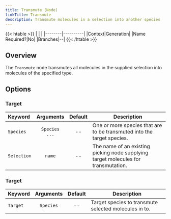 ```yaml
---
title: Transmute (Node)
linkTitle: Transmute
description: Transmute molecules in a selection into another species
---
```


{{< htable >}}
| | |
|--------|----------|
|Context|Generation|
|Name Required?|No|
|Branches|--|
{{< /htable >}}

## Overview

The `Transmute` node transmutes all molecules in the supplied selection into molecules of the specified type.

## Options

### Target

|Keyword|Arguments|Default|Description|
|:------|:--:|:-----:|-----------|
|`Species`|`Species ...`|--|One or more species that are to be transmuted into the target species.|
|`Selection`|`name`|--|The name of an existing picking node supplying target molecules for transmutation.|

### Target

|Keyword|Arguments|Default|Description|
|:------|:--:|:-----:|-----------|
|`Target`|`Species`|--|Target species to transmute selected molecules in to.|
